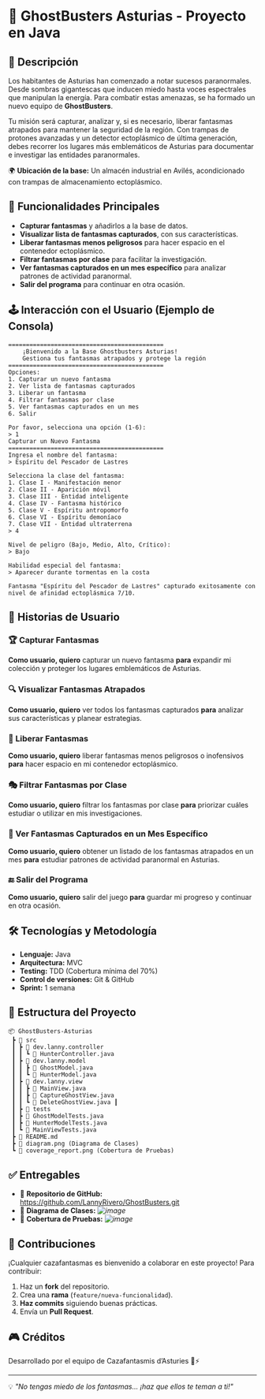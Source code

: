 # 👻 GhostBusters Asturias - Proyecto en Java

## 📜 Descripción
Los habitantes de Asturias han comenzado a notar sucesos paranormales. Desde sombras gigantescas que inducen miedo hasta voces espectrales que manipulan la energía. Para combatir estas amenazas, se ha formado un nuevo equipo de **GhostBusters**.

Tu misión será capturar, analizar y, si es necesario, liberar fantasmas atrapados para mantener la seguridad de la región. Con trampas de protones avanzadas y un detector ectoplásmico de última generación, debes recorrer los lugares más emblemáticos de Asturias para documentar e investigar las entidades paranormales.

🌍 **Ubicación de la base:** Un almacén industrial en Avilés, acondicionado con trampas de almacenamiento ectoplásmico.

## 🚀 Funcionalidades Principales
- **Capturar fantasmas** y añadirlos a la base de datos.
- **Visualizar lista de fantasmas capturados**, con sus características.
- **Liberar fantasmas menos peligrosos** para hacer espacio en el contenedor ectoplásmico.
- **Filtrar fantasmas por clase** para facilitar la investigación.
- **Ver fantasmas capturados en un mes específico** para analizar patrones de actividad paranormal.
- **Salir del programa** para continuar en otra ocasión.

## 🕹️ Interacción con el Usuario (Ejemplo de Consola)
```
============================================
    ¡Bienvenido a la Base Ghostbusters Asturias!
    Gestiona tus fantasmas atrapados y protege la región
============================================
Opciones:
1. Capturar un nuevo fantasma
2. Ver lista de fantasmas capturados
3. Liberar un fantasma
4. Filtrar fantasmas por clase
5. Ver fantasmas capturados en un mes
6. Salir

Por favor, selecciona una opción (1-6):
> 1
Capturar un Nuevo Fantasma
============================================
Ingresa el nombre del fantasma:
> Espíritu del Pescador de Lastres

Selecciona la clase del fantasma:
1. Clase I - Manifestación menor
2. Clase II - Aparición móvil
3. Clase III - Entidad inteligente
4. Clase IV - Fantasma histórico
5. Clase V - Espíritu antropomorfo
6. Clase VI - Espíritu demoníaco
7. Clase VII - Entidad ultraterrena
> 4

Nivel de peligro (Bajo, Medio, Alto, Crítico):
> Bajo

Habilidad especial del fantasma:
> Aparecer durante tormentas en la costa

Fantasma "Espíritu del Pescador de Lastres" capturado exitosamente con nivel de afinidad ectoplásmica 7/10.
```

## 📌 Historias de Usuario
### 🏆 Capturar Fantasmas
**Como usuario, quiero** capturar un nuevo fantasma **para** expandir mi colección y proteger los lugares emblemáticos de Asturias.

### 🔍 Visualizar Fantasmas Atrapados
**Como usuario, quiero** ver todos los fantasmas capturados **para** analizar sus características y planear estrategias.

### 🚪 Liberar Fantasmas
**Como usuario, quiero** liberar fantasmas menos peligrosos o inofensivos **para** hacer espacio en mi contenedor ectoplásmico.

### 🎭 Filtrar Fantasmas por Clase
**Como usuario, quiero** filtrar los fantasmas por clase **para** priorizar cuáles estudiar o utilizar en mis investigaciones.

### 📅 Ver Fantasmas Capturados en un Mes Específico
**Como usuario, quiero** obtener un listado de los fantasmas atrapados en un mes **para** estudiar patrones de actividad paranormal en Asturias.

### 🔚 Salir del Programa
**Como usuario, quiero** salir del juego **para** guardar mi progreso y continuar en otra ocasión.

## 🛠️ Tecnologías y Metodología
- **Lenguaje:** Java
- **Arquitectura:** MVC
- **Testing:** TDD (Cobertura mínima del 70%)
- **Control de versiones:** Git & GitHub
- **Sprint:** 1 semana

## 📂 Estructura del Proyecto
```
📦 GhostBusters-Asturias
 ┣ 📂 src
 ┃ ┣ 📂 dev.lanny.controller
 ┃ ┃ ┗ 📜 HunterController.java
 ┃ ┣ 📂 dev.lanny.model
 ┃ ┃ ┣ 📜 GhostModel.java
 ┃ ┃ ┗ 📜 HunterModel.java
 ┃ ┣ 📂 dev.lanny.view
 ┃ ┃ ┣ 📜 MainView.java
 ┃ ┃ ┣ 📜 CaptureGhostView.java
 ┃ ┃ ┗ 📜 DeleteGhostView.java ┃ 
 ┃ ┣ 📂 tests
 ┃ ┣ 📜 GhostModelTests.java
 ┃ ┣ 📜 HunterModelTests.java
 ┃ ┗ 📜 MainViewTests.java
 ┣ 📜 README.md
 ┣ 📜 diagram.png (Diagrama de Clases)
 ┗ 📜 coverage_report.png (Cobertura de Pruebas)
```
## ✅ Entregables
- 📌 **Repositorio de GitHub:** https://github.com/LannyRivero/GhostBusters.git
- 📌 **Diagrama de Clases:** _![image](https://github.com/user-attachments/assets/adf6f4d2-9cf6-4653-bfca-e53176a2dd18)_
- 📌 **Cobertura de Pruebas:** _![image](https://github.com/user-attachments/assets/0e152ced-3ba3-46c5-b5ee-f1b5f0102468)_


## 📢 Contribuciones
¡Cualquier cazafantasmas es bienvenido a colaborar en este proyecto! Para contribuir:
1. Haz un **fork** del repositorio.
2. Crea una **rama** (`feature/nueva-funcionalidad`).
3. **Haz commits** siguiendo buenas prácticas.
4. Envía un **Pull Request**.

## 🎮 Créditos
Desarrollado por el equipo de Cazafantasmis d’Asturies 🏰⚡

---
💡 *"No tengas miedo de los fantasmas... ¡haz que ellos te teman a ti!"*


